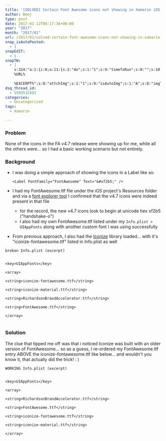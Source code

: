 ```yaml
---
title: '[SOLVED] Certain Font Awesome icons not showing in Xamarin iOS'
author: Beej
type: post
date: 2017-01-12T08:17:36+00:00
year: "2017"
month: "2017/01"
url: /2017/01/solved-certain-font-awesome-icons-not-showing-in-xamarin-ios.html
snap_isAutoPosted:
  - 1
snapEdIT:
  - 1
snapTW:
  - |
    s:324:"a:1:{i:0;a:11:{s:2:"do";s:1:"1";s:9:"timeToRun";s:0:"";s:10:"SNAPformat";s:27:"%TITLE%
    %URL%
    
    %EXCERPT%";s:8:"attchImg";s:1:"1";s:9:"isAutoImg";s:1:"A";s:8:"imgToUse";s:0:"";s:4:"doTW";s:1:"1";s:11:"isPrePosted";s:1:"1";s:8:"isPosted";s:1:"1";s:4:"pgID";s:18:"819459174568333312";s:5:"pDate";s:19:"2017-01-12 08:21:06";}}";
dsq_thread_id:
  - 5509532493
categories:
  - Uncategorized
tags:
  - Xamarin

---
```

### Problem

None of the icons in the FA v4.7 release were showing up for me, while all the others were... so I had a basic working scenario but not entirely.

### Background

  * I was doing a simple approach of showing the icons in a Label like so:
  
    `<Label FontFamily="FontAwesome" Text="&#xf2b5;" />`
  * I had my FontAwesome.ttf file under the iOS project's Resources folder and via a [font explorer tool][1] I confirmed that the v4.7 icons were indeed present in that file 
      * for the record, the new v4.7 icons look to begin at unicode hex xf2b5 ("handshake-o")
      * I also had my own FontAwesome.ttf listed under my `Info.plist > UIAppFonts` along with another custom font I was using successfully
  * From previous approach, I also had the [Iconize][2] library loaded... with it's "iconize-fontawesome.ttf" listed in Info.plist as well

`broken Info.plist (excerpt)`
```
  
<key>UIAppFonts</key>
  
<array>
    
<string>iconize-fontawesome.ttf</string>
    
<string>iconize-material.ttf</string>
    
<string>RichardsonBrandAccelerator.ttf</string>
    
<string>FontAwesome.ttf</string>
  
</array>
  
```

### Solution

The clue that tipped me off was that i noticed Iconize was built with an older version of FontAwesome... so as a guess, I re-ordered my FontAwesome.ttf entry ABOVE the iconize-fontawesome.ttf like below... and wouldn't you know it, that actually did the trick! : )

`WORKING Info.plist (excerpt)`
```
  
<key>UIAppFonts</key>
  
<array>
    
<string>RichardsonBrandAccelerator.ttf</string>
    
<string>FontAwesome.ttf</string>
    
<string>iconize-fontawesome.ttf</string>
    
<string>iconize-material.ttf</string>
  
</array>
  
```

 [1]: http://geticonjar.com/
 [2]: https://www.nuget.org/packages/Xam.FormsPlugin.Iconize/